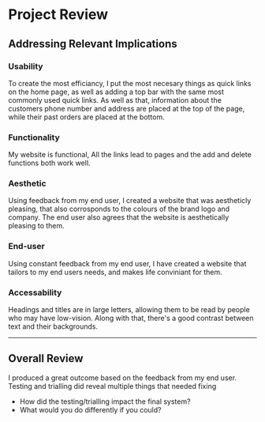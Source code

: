 # Project Review

## Addressing Relevant Implications

### Usability

To create the most efficiancy, I put the most necesary things as quick links on the home page, as well as adding a top bar with the same most commonly used quick links. As well as that, information about the customers phone number and address are placed at the top of the page, while their past orders are placed at the bottom. 


### Functionality

My website is functional, All the links lead to pages and the add and delete functions both work well. 


### Aesthetic

Using feedback from my end user, I created a website that was aestheticly pleasing, that also corrosponds to the colours of the brand logo and company. The end user also agrees that the website is aesthetically pleasing to them. 


### End-user

Using constant feedback from my end user, I have created a website that tailors to my end users needs, and makes life conviniant for them. 


### Accessability

Headings and titles are in large letters, allowing them to be read by people who may have low-vision. Along with that, there's a good contrast between text and their backgrounds.


---

## Overall Review

I produced a great outcome based on the feedback from my end user. Testing and trialling did reveal multiple things that needed fixing 

- How did the testing/trialling impact the final system?
- What would you do differently if you could?

